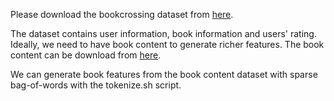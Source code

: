 Please download the bookcrossing dataset from [here](http://www2.informatik.uni-freiburg.de/~cziegler/BX/).

The dataset contains user information, book information and users' rating. Ideally, we need to have book content to generate richer features. The book content can be download from [here](https://drive.google.com/open?id=1u7I8k9KplHQAsDm1qDW0v2FeDDfYs7PS).

We can generate book features from the book content dataset with sparse bag-of-words with the tokenize.sh script.
